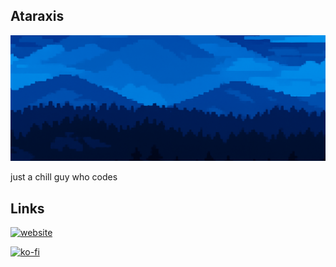 ## Ataraxis

![Ataraxis](banner.png)

just a chill guy who codes
## Links
[![website](https://img.shields.io/badge/website-ataraxis.codes-006acc?style=flat)](https://ataraxis.codes/)

[![ko-fi](https://ko-fi.com/img/githubbutton_sm.svg)](https://ko-fi.com/J3J51F8N97)
